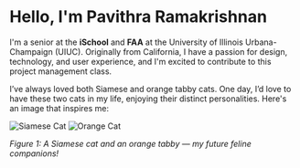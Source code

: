 # Hello, I'm Pavithra Ramakrishnan

I'm a senior at the **iSchool** and **FAA** at the University of Illinois Urbana-Champaign (UIUC). Originally from California, I have a passion for design, technology, and user experience, and I'm excited to contribute to this project management class. 

I’ve always loved both Siamese and orange tabby cats. One day, I’d love to have these two cats in my life, enjoying their distinct personalities. Here's an image that inspires me:

![Siamese Cat](https://cdn.pixabay.com/photo/2019/10/24/18/53/cat-4671158_1280.jpg)
![Orange Cat](https://cdn.pixabay.com/photo/2020/08/30/17/12/cat-5527032_1280.jpg)

*Figure 1: A Siamese cat and an orange tabby — my future feline companions!*
